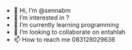 - 👋 Hi, I’m @sennabm
- 👀 I’m interested in ?
- 🌱 I’m currently learning programming
- 💞️ I’m looking to collaborate on entahlah
- 📫 How to reach me 083128029636

<!---
sennabm/sennabm is a ✨ special ✨ repository because its `README.md` (this file) appears on your GitHub profile.
You can click the Preview link to take a look at your changes.
--->
